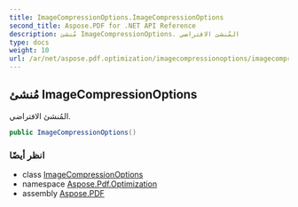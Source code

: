 ```yaml
---
title: ImageCompressionOptions.ImageCompressionOptions
second_title: Aspose.PDF for .NET API Reference
description: مُنشئ ImageCompressionOptions. المُنشئ الافتراضي
type: docs
weight: 10
url: /ar/net/aspose.pdf.optimization/imagecompressionoptions/imagecompressionoptions/
---
```

## مُنشئ ImageCompressionOptions

المُنشئ الافتراضي.

```csharp
public ImageCompressionOptions()
```

### انظر أيضًا

* class [ImageCompressionOptions](../)
* namespace [Aspose.Pdf.Optimization](../../../aspose.pdf.optimization/)
* assembly [Aspose.PDF](../../../)